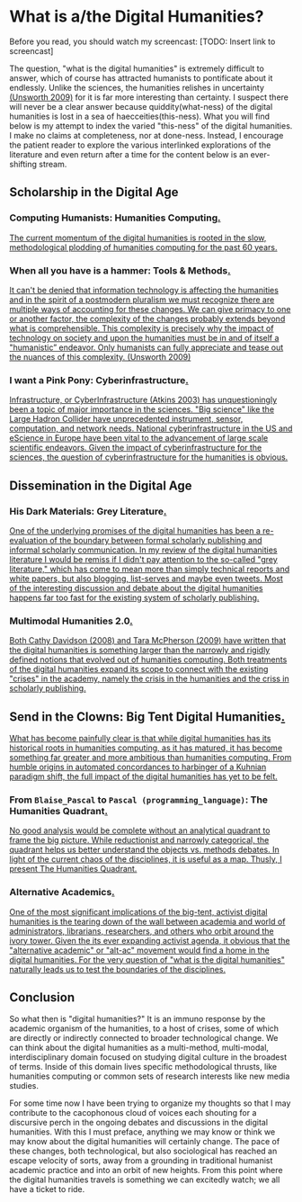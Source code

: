 # What is a/the Digital Humanities?

Before you read, you should watch my screencast:
[TODO: Insert link to screencast]

The question, "what is the digital humanities" is extremely difficult to answer, which of course has attracted humanists to pontificate about it endlessly. Unlike the sciences, the humanities relishes in uncertainty [(Unsworth 2009)](http://www3.isrl.illinois.edu/~unsworth/Cyberinfrastructure.RLG.html) for it is far more interesting than certainty. I suspect there will never be a clear answer because quiddity(what-ness) of the digital humanities is lost in a sea of haecceities(this-ness). What you will find below is my attempt to index the varied "this-ness" of the digital humanities. I make no claims at completeness, nor at done-ness. Instead, I encourage the patient reader to explore the various interlinked explorations of the literature and even return after a time for the content below is an ever-shifting stream.


## Scholarship in the Digital Age

### Computing Humanists: Humanities Computing<a href="/mcburton/writing/blob/master/chapter-one/Humanities-Computing.markdown#hc-intro" name="hc-intro" >.</a>

<a href="/mcburton/writing/blob/master/chapter-one/Humanities-Computing.markdown#hc-intro" name="hc-intro">
The current momentum of the digital humanities is rooted in the slow, methodological plodding of humanities computing for the past 60 years.
</a> 


### When all you have is a hammer: Tools & Methods<a href="/mcburton/writing/blob/master/chapter-one/Tools.markdown#tools-intro" name="tools-intro" >.</a>

<a href="/mcburton/writing/blob/master/chapter-one/Tools.markdown#tools-intro" name="tools-intro" >
It can't be denied that information technology is affecting the humanities and in the spirit of a postmodern pluralism we must recognize there are multiple ways of accounting for these changes. We can give primacy to one or another factor, the complexity of the changes probably extends beyond what is comprehensible. This complexity is precisely why the impact of technology on society and upon the humanities must be in and of itself a "humanistic” endeavor. Only humanists can fully appreciate and tease out the nuances of this complexity. (Unsworth 2009)
</a>
	
### I want a Pink Pony: Cyberinfrastructure<a href="/mcburton/writing/blob/master/chapter-one/CyberInfrastructure.markdown#cyber-intro" name="cyber-intro" >.</a>

<a href="/mcburton/writing/blob/master/chapter-one/CyberInfrastructure.markdown#cyber-intro" name="cyber-intro" >
Infrastructure, or CyberInfrastructure (Atkins 2003) has unquestioningly been a topic of major importance in the sciences. "Big science" like the Large Hadron Collider have unprecedented instrument, sensor, computation, and network needs. National cyberinfrastructure in the US and eScience in Europe have been vital to the advancement of large scale scientific endeavors. Given the impact of cyberinfrastructure for the sciences, the question of cyberinfrastructure for the humanities is obvious.
</a> 

<!-- ## Pedagogy

The tensions associated with the changes in the humanities are particularly visible in the structures of social reproducibility. If we are to worry about distortion of the humanities, then more attention should be spent considering what kinds of training, in terms of method, theory and practice, the next generation of (digital) humanists receives.

The debate amongst digital humanists about learning to program is fascinating. While I do not intend to do full justice to the debate, I will explore some recent discussion below. I am including this discussion because it raises some interesting questions about how the humanities is changing/distorting as a field and also the debate implicitly asks "what is being lost." Throughout the humanities infrastructure discussion are calls to include humanists because of the specific insights they can bring to the design of technology and infrastructure. I,  call this the 'humanist mystique' 

The full extent to which pedagogy is affected by the digital humanities covers a much larger spectrum than just the code debate and the humanist mystique. I am making no claims as to completeness. I include these two topics because of their relation to humanities infrastructure and, as I'll explore in the section on scholarship and dissemination, grey literature.

### To code or not to code: Computational Literacy
	[Ramsay blog posts, responses?]
	[Salter 2010, program or be programmed. See also comments]
	[hockey 2004, 1986 - code is the new latin? This is an endless debate]
	[the praxis program]
	[joula 2008 scholarship in HC languished b/c traditional humanities lack incentive]
	[Kirschenbaum 201? Hello worlds]

### Humanists do it better: The Humanist Mystique
	[Unsworth quote on humanists are better builders]
	[borgman calling for DH on infrastructure building]
	[steve jobs typography example & liberal arts] -->

## Dissemination in the Digital Age

### His Dark Materials: Grey Literature<a href="/mcburton/writing/blob/master/chapter-one/Grey-Literature.markdown#grey-intro" name="grey-intro" >.</a>

<a href="/mcburton/writing/blob/master/chapter-one/Grey-Literature.markdown#grey-intro" name="grey-intro" >
One of the underlying promises of the digital humanities has been a re-evaluation of the boundary between formal scholarly publishing and informal scholarly communication. In my review of the digital humanities literature I would be remiss if I didn't pay attention to the so-called "grey literature," which has come to mean more than simply technical reports and white papers, but also blogging, list-serves and maybe even tweets. Most of the interesting discussion and debate about the digital humanities happens far too fast for the existing system of scholarly publishing.
</a>

<!-- ### Trolling is a Art: Critique
	[flanders 2009 productive unease]
	[gibbs critical discourse in DH]
	[lui “Where is Cultural Criticism in the Digital Humanities”
	[unsworths, evaluating digital scholarship]
	[McGann theory of Rossetti archive?]
	[theory in digital humanities? Hockey talks of two cultures...]
	[transducer ] -->
	
### Multimodal Humanities 2.0<a href="/mcburton/writing/blob/master/chapter-one/Multimodal.markdown#multimodal-intro" name="multimodal-intro" >.</a>

<a href="/mcburton/writing/blob/master/chapter-one/Multimodal.markdown#multimodal-intro" name="multimodal-intro" >
Both Cathy Davidson (2008) and Tara McPherson (2009) have written that the digital humanities is something larger than the narrowly and rigidly defined notions that evolved out of humanities computing. Both treatments of the digital humanities expand its scope to connect with the existing "crises" in the academy, namely the crisis in the humanities and the criss in scholarly publishing.
</a>

## Send in the Clowns: Big Tent Digital Humanities<a href="/mcburton/writing/blob/master/chapter-one/Big-Tent.markdown#tent-intro" name="tent-intro" >.</a>

<a href="/mcburton/writing/blob/master/chapter-one/Big-Tent.markdown#tent-intro" name="tent-intro" >
What has become painfully clear is that while digital humanities has its historical roots in humanities computing, as it has matured, it has become something far greater and more ambitious than humanities computing. From humble origins in automated concordances to harbinger of a Kuhnian paradigm shift, the full impact of the digital humanities has yet to be felt.
</a>

### From `Blaise_Pascal` to `Pascal (programming_language)`: The Humanities Quadrant<a href="/mcburton/writing/blob/master/chapter-one/Humanities-Quadrant.markdown#quadrant-intro" name="quadrant-intro" >.</a>

<a href="/mcburton/writing/blob/master/chapter-one/Humanities-Quadrant.markdown#quadrant-intro" name="quadrant-intro" >
No good analysis would be complete without an analytical quadrant to frame the big picture. While reductionist and narrowly categorical, the quadrant helps us better understand the objects vs. methods debates. In light of the current chaos of the disciplines, it is useful as a map. Thusly, I present The Humanities Quadrant. 
</a>

### Alternative Academics<a href="/mcburton/writing/blob/master/chapter-one/Alt-Ac.markdown#alt-ac-intro" name="quadrant-intro" >.</a>

<a href="/mcburton/writing/blob/master/chapter-one/Alt-Ac.markdown#quadrant-intro" name="alt-ac-intro" >
One of the most significant implications of the big-tent, activist digital humanities is the tearing down of the wall between academia and world of administrators, librarians, researchers, and others who orbit around the ivory tower. Given the its ever expanding activist agenda, it obvious that the "alternative academic" or "alt-ac" movement would find a home in the digital humanities. For the very question of "what is the digital humanities" naturally leads us to test the boundaries of the disciplines.
</a>

## Conclusion

So what then is "digital humanities?" It is an immuno response by the academic organism of the humanities, to a host of crises, some of which are directly or indirectly connected to broader technological change. We can think about the digital humanities as a multi-method, multi-modal, interdisciplinary domain focused on studying digital culture in the broadest of terms. Inside of this domain lives specific methodological thrusts, like humanities computing or common sets of research interests like new media studies.

For some time now I have been trying to organize my thoughts so that I may contribute to the cacophonous cloud of voices each shouting for a discursive perch in the ongoing debates and discussions in the digital humanities. With this I must preface, anything we may know or think we may know about the digital humanities will certainly change. The pace of these changes, both technological, but also sociological has reached an escape velocity of sorts, away from a grounding in traditional humanist academic practice and into an orbit of new heights. From this point where the digital humanities travels is something we can excitedly watch; we all have a ticket to ride.
















